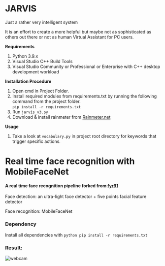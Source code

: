 # JARVIS
Just a rather very intelligent system

It is an effort to create a more helpful but maybe not as sophisticated as others out there or not as human Virtual Assistant for PC users.

**Requirements**
1. Python 3.9.x
2. Visual Studio C++ Build Tools
3. Visual Studio Community or Professional or Enterprise with C++ desktop development workload

**Installation Procedure**
1. Open cmd in Project Folder.  
2. Install required modules from requirements.txt by running the following command from the project folder.  
```pip install -r requirements.txt```  
3. Run ```jarvis_v3.py```  
4. Download & install rainmeter from [Rainmeter.net](https://www.rainmeter.net/)  


**Usage**  
1. Take a look at ```vocabulary.py``` in project root directory for keywords that trigger specific actions.

# Real time face recognition with MobileFaceNet
#### A real time face recognition pipeline forked from [fyr91](https://github.com/fyr91/face_recognition)

Face detection: an ultra-light face detector + five points facial feature detector

Face recognition: MobileFaceNet

### Dependency
Install all dependencies with 
```python pip install -r requirements.txt```

### Result:
![webcam](output/recog_trim.gif)

